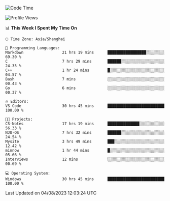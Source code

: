 <!--START_SECTION:waka-->
![Code Time](http://img.shields.io/badge/Code%20Time-1%2C112%20hrs-blue)

![Profile Views](http://img.shields.io/badge/Profile%20Views-1-blue)

📊 **This Week I Spent My Time On** 

```text
🕑︎ Time Zone: Asia/Shanghai

💬 Programming Languages: 
Markdown                 21 hrs 19 mins      █████████████████░░░░░░░░   69.30 % 
C                        7 hrs 29 mins       ██████░░░░░░░░░░░░░░░░░░░   24.35 % 
C++                      1 hr 24 mins        █░░░░░░░░░░░░░░░░░░░░░░░░   04.57 % 
Bash                     7 mins              ░░░░░░░░░░░░░░░░░░░░░░░░░   00.43 % 
Go                       6 mins              ░░░░░░░░░░░░░░░░░░░░░░░░░   00.37 % 

🔥 Editors: 
VS Code                  30 hrs 45 mins      █████████████████████████   100.00 % 

🐱‍💻 Projects: 
CS-Notes                 17 hrs 19 mins      ██████████████░░░░░░░░░░░   56.33 % 
NJU-OS                   7 hrs 32 mins       ██████░░░░░░░░░░░░░░░░░░░   24.54 % 
Mysite                   3 hrs 49 mins       ███░░░░░░░░░░░░░░░░░░░░░░   12.42 % 
minnow                   1 hr 44 mins        █░░░░░░░░░░░░░░░░░░░░░░░░   05.66 % 
Interviews               12 mins             ░░░░░░░░░░░░░░░░░░░░░░░░░   00.69 % 

💻 Operating System: 
Windows                  30 hrs 45 mins      █████████████████████████   100.00 % 
```


 Last Updated on 04/08/2023 12:03:24 UTC
<!--END_SECTION:waka-->